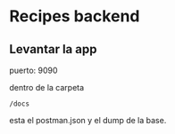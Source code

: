 # Recipes backend

## Levantar la app

puerto: 9090

dentro de la carpeta 
```
/docs
```
esta el postman.json y el dump de la base.